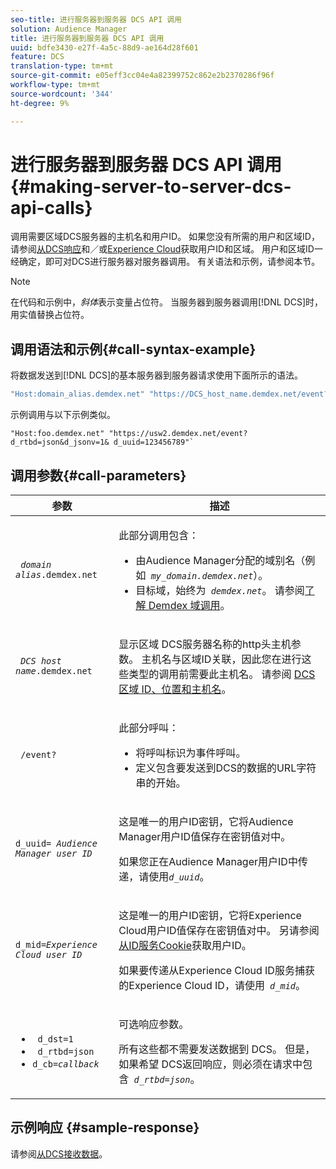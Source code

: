 ```yaml
---
seo-title: 进行服务器到服务器 DCS API 调用
solution: Audience Manager
title: 进行服务器到服务器 DCS API 调用
uuid: bdfe3430-e27f-4a5c-88d9-ae164d28f601
feature: DCS
translation-type: tm+mt
source-git-commit: e05eff3cc04e4a82399752c862e2b2370286f96f
workflow-type: tm+mt
source-wordcount: '344'
ht-degree: 9%

---
```



# 进行服务器到服务器 DCS API 调用 {#making-server-to-server-dcs-api-calls}

调用需要区域DCS服务器的主机名和用户ID。 如果您没有所需的用户和区域ID，请参阅[从DCS响应](/help/using/api/dcs-intro/dcs-s2s/dcs-aam-ids.md)和／或[Experience Cloud](/help/using/api/dcs-intro/dcs-s2s/dcs-mcid-ids.md)获取用户ID和区域。 用户和区域ID一经确定，即可对DCS进行服务器对服务器调用。 有关语法和示例，请参阅本节。

>[!NOTE]
>
>在代码和示例中，*斜体*&#x200B;表示变量占位符。 当服务器到服务器调用[!DNL DCS]时，用实值替换占位符。

## 调用语法和示例{#call-syntax-example}

将数据发送到[!DNL DCS]的基本服务器到服务器请求使用下面所示的语法。

```js
"Host:domain_alias.demdex.net" "https://DCS_host_name.demdex.net/event?d_rtbd=json&d_jsonv=1&d_uuid=userID
```

示例调用与以下示例类似。

```
"Host:foo.demdex.net" "https://usw2.demdex.net/event?d_rtbd=json&d_jsonv=1& d_uuid=123456789"`
```

## 调用参数{#call-parameters}

<table id="table_3AF4466009B64F0C9CBE7904A4096E0C"> 
 <thead> 
  <tr> 
   <th colname="col1" class="entry"> 参数 </th> 
   <th colname="col2" class="entry"> 描述 </th> 
  </tr> 
 </thead>
 <tbody> 
  <tr> 
   <td colname="col1"> <p><code> <i>domain alias</i>.demdex.net</code> </p> </td> 
   <td colname="col2"> <p>此部分调用包含： </p> <p> 
     <ul id="ul_3EDA9C7BA6794D06BCB07A75A9BD2372"> 
      <li id="li_74624CA78D6F4536A8164AE1FA1DECB9">由<span class="keyword">Audience Manager</span>分配的域别名（例如<i><code> my_domain.demdex.net</code></i>）。 </li> 
      <li id="li_08ABE91CA247403AA480B3FB4BEF83BA">目标域，始终为<i><code> demdex.net</code></i>。 请参阅<a href="../../../reference/demdex-calls.md">了解 Demdex 域调用</a>。 </li> 
     </ul> </p> </td> 
  </tr> 
  <tr> 
   <td colname="col1"> <p><code> <i>DCS host name</i>.demdex.net</code> </p> </td> 
   <td colname="col2"> <p>显示区域<span class="wintitle"> DCS</span>服务器名称的http头主机参数。 主机名与区域ID关联，因此您在进行这些类型的调用前需要此主机名。 请参阅 <a href="../../../api/dcs-intro/dcs-api-reference/dcs-regions.md">DCS 区域 ID、位置和主机名</a>。 </p> </td> 
  </tr> 
  <tr> 
   <td colname="col1"> <p><code> /event?</code> </p> </td> 
   <td colname="col2"> <p>此部分呼叫： </p> <p> 
     <ul id="ul_6332444A305A4F12A7CBE471CA508516"> 
      <li id="li_1C5C111B2B0E4621B3FC0C20D6516041">将呼叫标识为事件呼叫。 </li> 
      <li id="li_DBCE9B1C70604A629ECD7AC0A9052198">定义包含要发送到DCS的数据的URL字符串的开始。 </li> 
     </ul> </p> </td> 
  </tr> 
  <tr> 
   <td colname="col1"> <p><code>d_uuid= <i>Audience Manager user ID</i></code> </p> </td> 
   <td colname="col2"> <p>这是唯一的用户ID密钥，它将<span class="keyword">Audience Manager</span>用户ID值保存在密钥值对中。 </p> <p>如果您正在<span class="keyword">Audience Manager</span>用户ID中传递，请使用<code><i>d_uuid</i></code>。 </p> </td>
  </tr> 
  <tr> 
   <td colname="col1"> <p><code>d_mid=<i>Experience Cloud user ID</i></code> </p> </td> 
   <td colname="col2"> <p>这是唯一的用户ID密钥，它将<span class="keyword">Experience Cloud</span>用户ID值保存在密钥值对中。 另请参阅<a href="../../../api/dcs-intro/dcs-s2s/dcs-mcid-ids.md#get-user-ids-from-service-cookie">从ID服务Cookie</a>获取用户ID。 </p> <p>如果要传递从<span class="keyword">Experience Cloud</span> ID服务捕获的<span class="keyword">Experience Cloud</span> ID，请使用<i><code> d_mid</code></i>。 </p> </td> 
  </tr> 
  <tr> 
   <td colname="col1"> <p> 
     <ul id="ul_36E2C1A0538D4D2C94DFC1335720A524"> 
      <li id="li_8902EED431CE4F0189A94868FA52DB1F"><code> d_dst=1</code> </li> 
      <li id="li_4B6B29499D444E31808DE0A9AA0442D0"><code> d_rtbd=json</code> </li> 
      <li id="li_3430CD0438604B83BE6437E6EC480816"><code>d_cb=<i>callback</i></code> </li> 
     </ul> </p> </td> 
   <td colname="col2"> <p>可选响应参数。 </p> <p> 所有这些都不需要发送数据到<span class="wintitle"> DCS</span>。 但是，如果希望<span class="wintitle"> DCS</span>返回响应，则必须在请求中包含<i><code> d_rtbd=json</code></i>。 </p> </td> 
  </tr> 
 </tbody> 
</table>

## 示例响应 {#sample-response}

请参阅[从DCS接收数据](../../../api/dcs-intro/dcs-event-calls/dcs-url-receive.md)。
